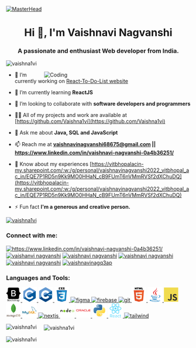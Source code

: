 [![MasterHead](https://th.bing.com/th/id/R.16895b231b6da505e2e4acef02a3c1fe?rik=ngCtyDYUHuj4bw&pid=ImgRaw&r=0)](https://github.com/Vaishna1vi)
<h1 align="center">Hi 👋, I'm Vaishnavi Nagvanshi</h1>
<h3 align="center">A passionate and enthusiast Web developer from India.</h3>


<p align="left"> <img src="https://komarev.com/ghpvc/?username=vaishna1vi&label=Profile%20views&color=9828cc&style=flat" alt="vaishna1vi" /> </p>

<img align="right" alt="Coding" width="400" src="https://64.media.tumblr.com/2d0af9c90d1b1107313cc20bda01548a/tumblr_outwxnanpp1u79o2lo1_1280.gifv">

- 🔭 I’m currently working on [React-To-Do-List website](https://github.com/Vaishna1vi/To-Do-List-React)

- 🌱 I’m currently learning **ReactJS**

- 👯 I’m looking to collaborate with **software developers and programmers**

- 👨‍💻 All of my projects and work are available at [https://github.com/Vaishna1vi](https://github.com/Vaishna1vi)

- 💬 Ask me about **Java, SQL and JavaScript**

- 📫 Reach me at **vaishnavinagvanshi68675@gmail.com || https://www.linkedin.com/in/vaishnavi-nagvanshi-0a4b36251/**

- 📄 Know about my experiences [https://vitbhopalacin-my.sharepoint.com/:w:/g/personal/vaishnavinagvanshi2022_vitbhopal_ac_in/EQE7P1RD5n9Kk9MO0HHaN_cB9FUmT6nVMmRVSf2dXChuDQ](https://vitbhopalacin-my.sharepoint.com/:w:/g/personal/vaishnavinagvanshi2022_vitbhopal_ac_in/EQE7P1RD5n9Kk9MO0HHaN_cB9FUmT6nVMmRVSf2dXChuDQ)

- ⚡ Fun fact **I'm a generous and creative person.**
  
<p align="left"> <a href="https://github.com/ryo-ma/github-profile-trophy"><img src="https://github-profile-trophy.vercel.app/?username=vaishna1vi" alt="vaishna1vi" /></a> </p>

<h3 align="left">Connect with me:</h3>
<p align="left">
<a href="https://linkedin.com/in/https://www.linkedin.com/in/vaishnavi-nagvanshi-0a4b36251/" target="blank"><img align="center" src="https://raw.githubusercontent.com/rahuldkjain/github-profile-readme-generator/master/src/images/icons/Social/linked-in-alt.svg" alt="https://www.linkedin.com/in/vaishnavi-nagvanshi-0a4b36251/" height="30" width="40" /></a>
<a href="https://fb.com/vaishanvi nagvanshi" target="blank"><img align="center" src="https://raw.githubusercontent.com/rahuldkjain/github-profile-readme-generator/master/src/images/icons/Social/facebook.svg" alt="vaishanvi nagvanshi" height="30" width="40" /></a>
<a href="https://instagram.com/vaishnavi nagvanshi" target="blank"><img align="center" src="https://raw.githubusercontent.com/rahuldkjain/github-profile-readme-generator/master/src/images/icons/Social/instagram.svg" alt="vaishnavi nagvanshi" height="30" width="40" /></a>
<a href="https://www.hackerrank.com/vaishnavi nagvanshi" target="blank"><img align="center" src="https://raw.githubusercontent.com/rahuldkjain/github-profile-readme-generator/master/src/images/icons/Social/hackerrank.svg" alt="vaishnavi nagvanshi" height="30" width="40" /></a>
<a href="https://www.leetcode.com/vaishnavi nagvanshi" target="blank"><img align="center" src="https://raw.githubusercontent.com/rahuldkjain/github-profile-readme-generator/master/src/images/icons/Social/leet-code.svg" alt="vaishnavi nagvanshi" height="30" width="40" /></a>
<a href="https://auth.geeksforgeeks.org/user/vaishnavinagq3ap" target="blank"><img align="center" src="https://raw.githubusercontent.com/rahuldkjain/github-profile-readme-generator/master/src/images/icons/Social/geeks-for-geeks.svg" alt="vaishnavinagq3ap" height="30" width="40" /></a>
</p>

<h3 align="left">Languages and Tools:</h3>
<p align="left"> <a href="https://getbootstrap.com" target="_blank" rel="noreferrer"> <img src="https://raw.githubusercontent.com/devicons/devicon/master/icons/bootstrap/bootstrap-plain-wordmark.svg" alt="bootstrap" width="40" height="40"/> </a> <a href="https://www.cprogramming.com/" target="_blank" rel="noreferrer"> <img src="https://raw.githubusercontent.com/devicons/devicon/master/icons/c/c-original.svg" alt="c" width="40" height="40"/> </a> <a href="https://www.w3schools.com/cpp/" target="_blank" rel="noreferrer"> <img src="https://raw.githubusercontent.com/devicons/devicon/master/icons/cplusplus/cplusplus-original.svg" alt="cplusplus" width="40" height="40"/> </a> <a href="https://www.w3schools.com/css/" target="_blank" rel="noreferrer"> <img src="https://raw.githubusercontent.com/devicons/devicon/master/icons/css3/css3-original-wordmark.svg" alt="css3" width="40" height="40"/> </a> <a href="https://www.figma.com/" target="_blank" rel="noreferrer"> <img src="https://www.vectorlogo.zone/logos/figma/figma-icon.svg" alt="figma" width="40" height="40"/> </a> <a href="https://firebase.google.com/" target="_blank" rel="noreferrer"> <img src="https://www.vectorlogo.zone/logos/firebase/firebase-icon.svg" alt="firebase" width="40" height="40"/> </a> <a href="https://git-scm.com/" target="_blank" rel="noreferrer"> <img src="https://www.vectorlogo.zone/logos/git-scm/git-scm-icon.svg" alt="git" width="40" height="40"/> </a> <a href="https://www.w3.org/html/" target="_blank" rel="noreferrer"> <img src="https://raw.githubusercontent.com/devicons/devicon/master/icons/html5/html5-original-wordmark.svg" alt="html5" width="40" height="40"/> </a> <a href="https://www.java.com" target="_blank" rel="noreferrer"> <img src="https://raw.githubusercontent.com/devicons/devicon/master/icons/java/java-original.svg" alt="java" width="40" height="40"/> </a> <a href="https://developer.mozilla.org/en-US/docs/Web/JavaScript" target="_blank" rel="noreferrer"> <img src="https://raw.githubusercontent.com/devicons/devicon/master/icons/javascript/javascript-original.svg" alt="javascript" width="40" height="40"/> </a> <a href="https://www.mongodb.com/" target="_blank" rel="noreferrer"> <img src="https://raw.githubusercontent.com/devicons/devicon/master/icons/mongodb/mongodb-original-wordmark.svg" alt="mongodb" width="40" height="40"/> </a> <a href="https://www.mysql.com/" target="_blank" rel="noreferrer"> <img src="https://raw.githubusercontent.com/devicons/devicon/master/icons/mysql/mysql-original-wordmark.svg" alt="mysql" width="40" height="40"/> </a> <a href="https://nextjs.org/" target="_blank" rel="noreferrer"> <img src="https://cdn.worldvectorlogo.com/logos/nextjs-2.svg" alt="nextjs" width="40" height="40"/> </a> <a href="https://nodejs.org" target="_blank" rel="noreferrer"> <img src="https://raw.githubusercontent.com/devicons/devicon/master/icons/nodejs/nodejs-original-wordmark.svg" alt="nodejs" width="40" height="40"/> </a> <a href="https://www.oracle.com/" target="_blank" rel="noreferrer"> <img src="https://raw.githubusercontent.com/devicons/devicon/master/icons/oracle/oracle-original.svg" alt="oracle" width="40" height="40"/> </a> <a href="https://www.python.org" target="_blank" rel="noreferrer"> <img src="https://raw.githubusercontent.com/devicons/devicon/master/icons/python/python-original.svg" alt="python" width="40" height="40"/> </a> <a href="https://reactjs.org/" target="_blank" rel="noreferrer"> <img src="https://raw.githubusercontent.com/devicons/devicon/master/icons/react/react-original-wordmark.svg" alt="react" width="40" height="40"/> </a> <a href="https://tailwindcss.com/" target="_blank" rel="noreferrer"> <img src="https://www.vectorlogo.zone/logos/tailwindcss/tailwindcss-icon.svg" alt="tailwind" width="40" height="40"/> </a> </p>


<p><img align="left" src="https://github-readme-stats.vercel.app/api/top-langs?username=vaishna1vi&show_icons=true&theme=onedark&title_color=e87dda&text_color=e6e0e0&bg_color=21171f&locale=en&layout=compact" alt="vaishna1vi" /></p>


<p>&nbsp; &nbsp; &nbsp;<img align="center" src="https://github-readme-stats.vercel.app/api?username=vaishna1vi&show_icons=true&theme=radical&locale=en" alt="vaishna1vi" /></p>


<p><img align="center" src="https://github-readme-streak-stats.herokuapp.com/?user=vaishna1vi&theme=dark" alt="vaishna1vi" /></p>
